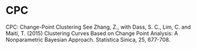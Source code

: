 # CPC
 CPC: Change-Point Clustering
See Zhang, Z., with Dass, S. C., Lim, C. and Maiti, T. (2015) Clustering Curves Based on Change Point Analysis: A Nonparametric Bayesian Approach. Statistica Sinica, 25, 677-708. 